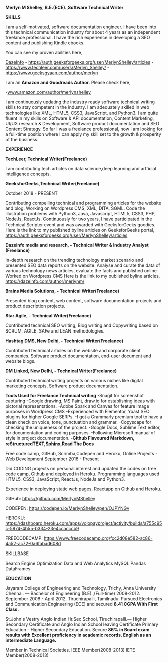 **Merlyn M Shelley, B.E.(ECE).,Software Technical Writer**

**SKILLS** 

I am a self-motivated, software documentation engineer. I have been into this technical communication industry for about 4 years as an independent freelance professional. I have the rich experience in developing a SEO content and publishing Kindle ebooks.

You can see my proven abilities here,

[DazeInfo](https://dazeinfo.com/author/merlynm/#) -
https://auth.geeksforgeeks.org/user/MerlynShelley/articles -https://www.techleer.com/users/Merlyn_Shelley/ -https://www.geeksgyaan.com/author/merlyn

I am an **Amazon and Goodreads Author**. Please check here,

-www.amazon.com/author/merlynshelley

I am continuously updating the industry ready software technical writing skills to stay competent in the industry. I am adequately skilled in web technologies like XML, HTML5, CSS3, JavaScript, and Python3. I am quite fluent in my skills on Software & API documentation, Content Marketing, UI/UX research & Development, Software product documentation and SEO Content Strategy. So far I was a freelance professional, now I am looking for a full-time position where I can apply my skill set to the growth & prosperity of the business.

**EXPERIENCE**

**TechLeer, Technical Writer(Freelance)**

I am contributing tech articles on data science,deep learning and artficial intelligence concepts.

**GeeksforGeeks,Technical Writer(Freelance)**

October 2018 - PRESENT

Contributing compelling technical and programming articles for the website and blog. Working on Wordpress CMS, XML, DITA, SGML. Code the illustration problems with Python3, Java, Javascript, HTML5, CSS3, PHP, NodeJs, ReactJs. Continuously for two years, I have participated in the Technical Scripter event and was awarded with GeeksforGeeks goodies. Here is the link to my published byline articles on GeeksforGeeks portal, https://auth.geeksforgeeks.org/user/MerlynShelley/articles

**Dazeinfo media and research, - Technical Writer & Industry Analyst (Freelance)**

In-depth research on the trending technology market scenario and presented SEO data reports on the website. Analyse and curate the data of various technology news articles, evaluate the facts and published online Worked on Wordpress CMS Here is the link to my published byline articles, https://dazeinfo.com/author/merlynm/

**Brains Media Solutions,  - Technical Writer(Freelance)**

Presented blog content, web content, software documentation projects and product description projects.

**Star Agile, - Technical Writer(Freelance)**

Contributed technical SEO writing, Blog writing and Copywriting based on SCRUM, AGILE, SAFe and LEAN methodologies.

**Hashtag DMS, New Delhi, - Technical Writer(Freelance)**

Contributed technical articles on the website and corporate client companies. Software product documentation, end-user document and website blogs.

**DM Linked, New Delhi, - Technical Writer(Freelance)**

Contributed technical writing projects on various niches like digital marketing concepts, Software product documentation.

**Tools Used for Freelance Technical writing** 
-Snagit for screenshot capturing 
-Google drawing, MS Paint, draw.io for establishing ideas with pictorial representations. 
-Adobe Spark and Canvas for feature image purposes in Wordpress CMS 
-Experienced with Elementor, Yoast SEO plugins for higher Google SERPs. 
-I got a Grammarly premium tool to have a clean check on voice, tone, punctuation and grammar. 
-Copyscape for checking the uniqueness of the project. 
-Google Docs, Sublime Text editor, for documentation and coding purposes. 
-Following Microsoft manual of style in project documentation. 
-**Github Flavoured Markdown, reStructuredTEXT,Sphinx,Read The Docs**

Free code camp, GitHub, Scrimba,Codepen and Heroku, Online Projects - Web Development September 2016 - Present

Did CODING projects on personal interest and updated the codes on free code camp, Github and deployed in Heroku. Programming languages used HTML5, CSS3, JavaScript, ReactJs, NodeJs and Python3.

Experience in deploying static web pages, Reactapp on Github and Heroku.

GitHub: https://github.com/MerlynMShelley

CODEPEN: https://codepen.io/MerlynShelley/pen/OJPYNGv

HEROKU: https://dashboard.heroku.com/apps/volopayproject/activity/builds/a755c95c-5974-4b55-b334-23e4ccacccb9

FREECODECAMP: https://www.freecodecamp.org/fcc2d08e582-ac86-4a52-ac72-0a6fabad608d

SKILLBASE

Search Engine Optimization Data and Web Analytics MySQL Pandas DataFrames

**EDUCATION**

Jayaram College of Engineering and Technology, Trichy, Anna University Chennai. 
— Bachelor of Engineering (B.E).,(Full-time) 2008-2012. 
September 2008 - April 2012, Tiruchirapalli, Tamilnadu. Pursued Electronics and Communication Engineering (ECE) and secured **8.41 CGPA With First Class.**

St.John's Vestry Anglo Indian Hr.Sec School, Tiruchirapalli.— Higher Secondary Certificate and Anglo Indian School leaving Certificate Primary Education - Higher Secondary Education. Secure **86% in Board exam results with Excellent proficiency in academic records. English as an intermediate Language.**

Member in Technical Societies. IEEE Member(2008-2013) IETE Member(2008-2013)
